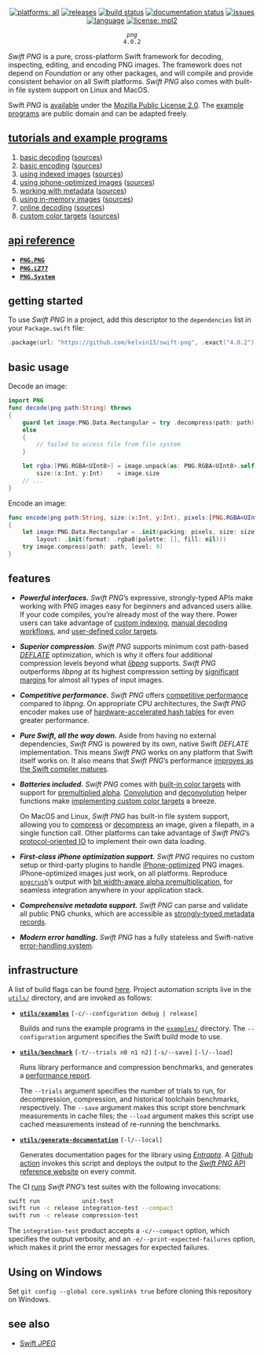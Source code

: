 <p align="center">
  <a href="https://swift.org"><img alt="platforms: all" src="https://img.shields.io/badge/platforms-all-lightgrey.svg"/></a>
  <a href="https://github.com/kelvin13/swift-png/releases"><img alt="releases" src="https://img.shields.io/github/v/release/kelvin13/swift-png"/></a>
  <a href="https://github.com/kelvin13/swift-png/actions?query=workflow%3Abuild"><img alt="build status" src="https://img.shields.io/github/workflow/status/kelvin13/swift-png/documentation/master?label=build"/></a>
  <a href="https://github.com/kelvin13/swift-png/actions?query=workflow%3Adocumentation"><img alt="documentation status" src="https://img.shields.io/github/workflow/status/kelvin13/swift-png/documentation/master?label=build%20docs"/></a>
  <a href="https://github.com/kelvin13/swift-png/issues?state=open"><img alt="issues" src="https://img.shields.io/github/issues/kelvin13/swift-png"/></a>
  <a href="https://swift.org"><img alt="language" src="https://img.shields.io/badge/version-swift_5.5-ffa020.svg"/></a>
  <a href="https://github.com/kelvin13/swift-png/blob/master/LICENSE"><img alt="license: mpl2" src="https://img.shields.io/badge/license-MPL2-ff3079.svg"/></a>
</p>

<p align="center">
  <em><code>png</code></em><br/><code>4.0.2</code>
</p>

*Swift PNG* is a pure, cross-platform Swift framework for decoding, inspecting, editing, and encoding PNG images. The framework does not depend on *Foundation* or any other packages, and will compile and provide consistent behavior on all Swift platforms. *Swift PNG* also comes with built-in file system support on Linux and MacOS.

Swift *PNG* is [available](LICENSE) under the [Mozilla Public License 2.0](https://www.mozilla.org/en-US/MPL/2.0/). The [example programs](examples/) are public domain and can be adapted freely.

## [tutorials and example programs](examples/)

1. [basic decoding](examples/#basic-decoding) ([sources](examples/decode-basic/))
2. [basic encoding](examples/#basic-encoding) ([sources](examples/encode-basic/))
3. [using indexed images](examples/#using-indexed-images) ([sources](examples/indexed/))
4. [using iphone-optimized images](examples/#using-iphone-optimized-images) ([sources](examples/iphone-optimized/))
5. [working with metadata](examples/#working-with-metadata) ([sources](examples/metadata/))
6. [using in-memory images](examples/#using-in-memory-images) ([sources](examples/in-memory/))
7. [online decoding](examples/#online-decoding) ([sources](examples/decode-online/))
8. [custom color targets](examples/#custom-color-targets) ([sources](examples/custom-color/))

## [api reference](https://kelvin13.github.io/swift-png)

* [**`PNG.PNG`**](https://kelvin13.github.io/swift-png/PNG)
* [**`PNG.LZ77`**](https://kelvin13.github.io/swift-png/LZ77)
* [**`PNG.System`**](https://kelvin13.github.io/swift-png/System)

## getting started 

To use *Swift PNG* in a project, add this descriptor to the `dependencies` list in your `Package.swift` file:

```swift
.package(url: "https://github.com/kelvin13/swift-png", .exact("4.0.2")) 
```

## basic usage 

Decode an image:

```swift 
import PNG 
func decode(png path:String) throws 
{
    guard let image:PNG.Data.Rectangular = try .decompress(path: path)
    else 
    {
        // failed to access file from file system
    }

    let rgba:[PNG.RGBA<UInt8>] = image.unpack(as: PNG.RGBA<UInt8>.self), 
        size:(x:Int, y:Int)    = image.size
    // ...
}
```

Encode an image:

```swift 
func encode(png path:String, size:(x:Int, y:Int), pixels:[PNG.RGBA<UInt8>]) throws
{
    let image:PNG.Data.Rectangular = .init(packing: pixels, size: size, 
        layout: .init(format: .rgba8(palette: [], fill: nil)))
    try image.compress(path: path, level: 9)
}
```

## features 

- ***Powerful interfaces.*** *Swift PNG*’s expressive, strongly-typed APIs make working with PNG images easy for beginners and advanced users alike. If your code compiles, you’re already most of the way there. Power users can take advantage of [custom indexing](examples/#using-indexed-images), [manual decoding workflows](examples/#online-decoding), and [user-defined color targets](examples/#custom-color-targets).

- ***Superior compression***. *Swift PNG* supports minimum cost path-based [*DEFLATE*](https://tools.ietf.org/html/rfc1951) optimization, which is why it offers four additional compression levels beyond what [*libpng*](http://www.libpng.org/pub/png/libpng.html) supports. *Swift PNG* outperforms *libpng* at its highest compression setting by [significant margins](benchmarks#compression-level-13) for almost all types of input images. 

- ***Competitive performance.*** *Swift PNG* offers [competitive performance](benchmarks/) compared to *libpng*. On appropriate CPU architectures, the *Swift PNG* encoder makes use of [hardware-accelerated hash tables](https://engineering.fb.com/2019/04/25/developer-tools/f14/) for even greater performance.

- ***Pure Swift, all the way down.*** Aside from having no external dependencies, *Swift PNG* is powered by its own, native Swift *DEFLATE* implementation. This means *Swift PNG* works on any platform that Swift itself works on. It also means that *Swift PNG*’s performance [improves as the Swift compiler matures](benchmarks#performance-by-toolchain).

- ***Batteries included.*** *Swift PNG* comes with [built-in color targets](https://kelvin13.github.io/swift-png/PNG/Color/) with support for [premultiplied alpha](https://kelvin13.github.io/swift-png/PNG/RGBA/premultiplied/). [Convolution](https://kelvin13.github.io/swift-png/PNG/convolve(_:dereference:kernel:)/) and [deconvolution](https://kelvin13.github.io/swift-png/PNG/deconvolve(_:reference:kernel:)/) helper functions make [implementing custom color targets](examples/#custom-color-targets) a breeze.
  
    On MacOS and Linux, *Swift PNG* has built-in file system support, allowing you to [compress](https://kelvin13.github.io/swift-png/PNG/Data/Rectangular/compress(path:level:hint:)/) or [decompress](https://kelvin13.github.io/swift-png/PNG/Data/Rectangular/decompress(path:)/) an image, given a filepath, in a single function call. Other platforms can take advantage of *Swift PNG*’s [protocol-oriented IO](https://kelvin13.github.io/swift-png/PNG/Bytestream/) to implement their own data loading.

- ***First-class iPhone optimization support.*** *Swift PNG* requires no custom setup or third-party plugins to handle [iPhone-optimized](examples/#using-iphone-optimized-images) PNG images. iPhone-optimized images just work, on all platforms. Reproduce [`pngcrush`](https://developer.apple.com/library/archive/qa/qa1681/_index.html)’s output with [bit width-aware alpha premultiplication](https://kelvin13.github.io/swift-png/PNG/RGBA/premultiplied(as:)/), for seamless integration anywhere in your application stack.

- ***Comprehensive metadata support.*** *Swift PNG* can parse and validate all public PNG chunks, which are accessible as [strongly-typed metadata records](https://kelvin13.github.io/swift-png/PNG/Metadata/).

- ***Modern error handling.*** *Swift PNG* has a fully stateless and Swift-native [error-handling system](https://kelvin13.github.io/swift-png/PNG/Error/).

## infrastructure 

A list of build flags can be found [here](build.md). Project automation scripts live in the [`utils/`](utils/) directory, and are invoked as follows:

- [**`utils/examples`**](utils/examples) `[-c/--configuration debug | release]`

    Builds and runs the example programs in the [`examples/`](examples/) directory. The `--configuration` argument specifies the Swift build mode to use.

- [**`utils/benchmark`**](utils/benchmark) `[-t/--trials n0 n1 n2]` `[-s/--save]` `[-l/--load]`

    Runs library performance and compression benchmarks, and generates a [performance report](benchmarks/).
    
    The `--trials` argument specifies the number of trials to run, for decompression, compression, and historical toolchain benchmarks, respectively. The `--save` argument makes this script store benchmark measurements in cache files; the `--load` argument makes this script use cached measurements instead of re-running the benchmarks.

- [**`utils/generate-documentation`**](utils/generate-documentation) `[-l/--local]`

    Generates documentation pages for the library using [*Entrapta*](https://github.com/kelvin13/entrapta). A [Github action](.github/workflows/docs.yml) invokes this script and deploys the output to the [*Swift PNG* API reference website](https://kelvin13.github.io/swift-png) on every commit.

The CI [runs](.github/workflows/ci.yml) *Swift PNG*’s test suites with the following invocations:

```bash 
swift run            unit-test 
swift run -c release integration-test --compact
swift run -c release compression-test 
```

The `integration-test` product accepts a `-c/--compact` option, which specifies the output verbosity, and an `-e/--print-expected-failures` option, which makes it print the error messages for expected failures.

## Using on Windows

Set `git config --global core.symlinks true` before cloning this repository on Windows.

## see also 

* [Swift *JPEG*](https://github.com/kelvin13/jpeg)
